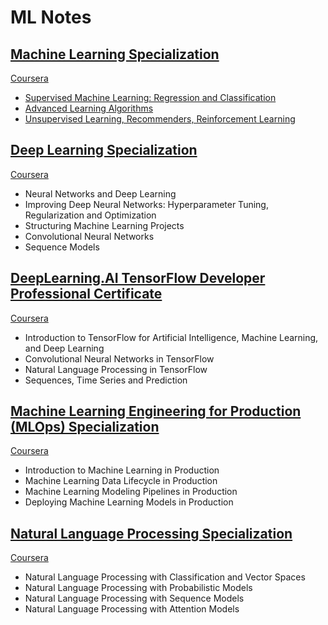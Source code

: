 # ML Notes

## [Machine Learning Specialization](/Machine%20Learning%20Specialization/)

[Coursera](https://www.coursera.org/specializations/machine-learning-introduction)

- [Supervised Machine Learning: Regression and Classification](/Machine%20Learning%20Specialization/Supervised%20Machine%20Learning%20Regression%20and%20Classification/)
- [Advanced Learning Algorithms](/Machine%20Learning%20Specialization/Advanced%20Learning%20Algorithms/)
- [Unsupervised Learning, Recommenders, Reinforcement Learning](/Machine%20Learning%20Specialization/Unsupervised%20Learning%2C%20Recommenders%2C%20Reinforcement%20Learning/)

## [Deep Learning Specialization](/Deep%20Learning%20Specialization/)

[Coursera](https://www.coursera.org/specializations/deep-learning)

- Neural Networks and Deep Learning
- Improving Deep Neural Networks: Hyperparameter Tuning, Regularization and Optimization
- Structuring Machine Learning Projects
- Convolutional Neural Networks
- Sequence Models

## [DeepLearning.AI TensorFlow Developer Professional Certificate](/DeepLearning.AI%20TensorFlow%20Developer%20Professional%20Certificate/)

[Coursera](https://www.coursera.org/professional-certificates/tensorflow-in-practice)

- Introduction to TensorFlow for Artificial Intelligence, Machine Learning, and Deep Learning
- Convolutional Neural Networks in TensorFlow
- Natural Language Processing in TensorFlow
- Sequences, Time Series and Prediction

## [Machine Learning Engineering for Production (MLOps) Specialization](/Machine%20Learning%20Engineering%20for%20Production%20(MLOps)%20Specialization/)

[Coursera](https://www.coursera.org/specializations/machine-learning-engineering-for-production-mlops)

- Introduction to Machine Learning in Production
- Machine Learning Data Lifecycle in Production
- Machine Learning Modeling Pipelines in Production
- Deploying Machine Learning Models in Production

## [Natural Language Processing Specialization](/Natural%20Language%20Processing%20Specialization/)

[Coursera](https://www.coursera.org/specializations/natural-language-processing)

- Natural Language Processing with Classification and Vector Spaces
- Natural Language Processing with Probabilistic Models
- Natural Language Processing with Sequence Models
- Natural Language Processing with Attention Models
